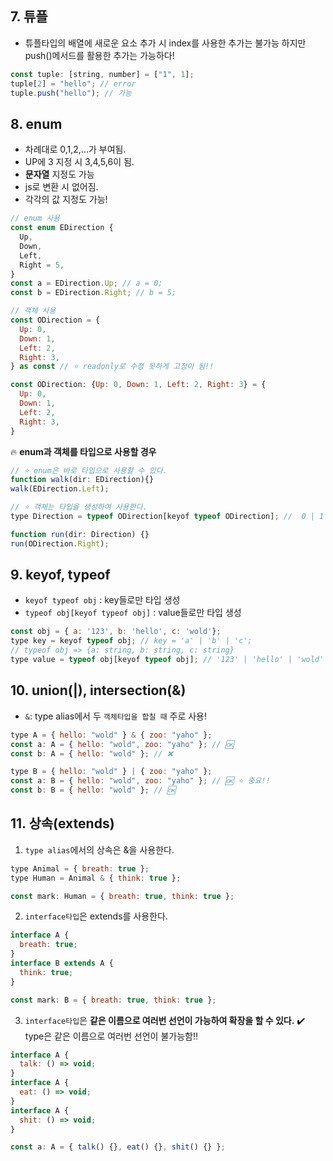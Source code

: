 ## 7. 튜플

- 튜플타입의 배열에 새로운 요소 추가 시 index를 사용한 추가는 불가능 하지만 push()메서드를 활용한 추가는 가능하다!

```js
const tuple: [string, number] = ["1", 1];
tuple[2] = "hello"; // error
tuple.push("hello"); // 가능
```

## 8. enum

- 차례대로 0,1,2,...가 부여됨.
- UP에 3 지정 시 3,4,5,6이 됨.
- **문자열** 지정도 가능
- js로 변환 시 없어짐.
- 각각의 값 지정도 가능!

```js
// enum 사용
const enum EDirection {
  Up,
  Down,
  Left,
  Right = 5,
}
const a = EDirection.Up; // a = 0;
const b = EDirection.Right; // b = 5;

// 객체 사용
const ODirection = {
  Up: 0,
  Down: 1,
  Left: 2,
  Right: 3,
} as const // ⭐️ readonly로 수정 못하게 고정이 됨!!

const ODirection: {Up: 0, Down: 1, Left: 2, Right: 3} = {
  Up: 0,
  Down: 1,
  Left: 2,
  Right: 3,
}
```

🔥 **enum과 객체를 타입으로 사용할 경우**

```js
// ⭐️ enum은 바로 타입으로 사용할 수 있다.
function walk(dir: EDirection){}
walk(EDirection.Left);

// ⭐️ 객체는 타입을 생성하여 사용한다.
type Direction = typeof ODirection[keyof typeof ODirection]; //  0 | 1 | 2 | 3 => value들만 가져오게 됨.

function run(dir: Direction) {}
run(ODirection.Right);
```

## 9. keyof, typeof

- `keyof typeof obj` : key들로만 타입 생성
- `typeof obj[keyof typeof obj]` : value들로만 타입 생성

```js
const obj = { a: '123', b: 'hello', c: 'wold'};
type key = keyof typeof obj; // key = 'a' | 'b' | 'c';
// typeof obj => {a: string, b: string, c: string}
type value = typeof obj[keyof typeof obj]; // '123' | 'hello' | 'wold'
```

## 10. union(|), intersection(&)

- `&`: type alias에서 두 `객체타입을 합칠 때` 주로 사용!

```js
type A = { hello: "wold" } & { zoo: "yaho" };
const a: A = { hello: "wold", zoo: "yaho" }; // 🆗
const b: A = { hello: "wold" }; // ❌

type B = { hello: "wold" } | { zoo: "yaho" };
const a: B = { hello: "wold", zoo: "yaho" }; // 🆗 ⭐️ 중요!!
const b: B = { hello: "wold" }; // 🆗
```

## 11. 상속(extends)

1. `type alias`에서의 상속은 &을 사용한다.

```js
type Animal = { breath: true };
type Human = Animal & { think: true };

const mark: Human = { breath: true, think: true };
```

2. `interface타입`은 extends를 사용한다.

```js
interface A {
  breath: true;
}
interface B extends A {
  think: true;
}

const mark: B = { breath: true, think: true };
```

3. `interface타입`은 **같은 이름으로 여러번 선언이 가능하여 확장을 할 수 있다.**
   ✔️ type은 같은 이름으로 여러번 선언이 불가능함!!

```js
interface A {
  talk: () => void;
}
interface A {
  eat: () => void;
}
interface A {
  shit: () => void;
}

const a: A = { talk() {}, eat() {}, shit() {} };
```
